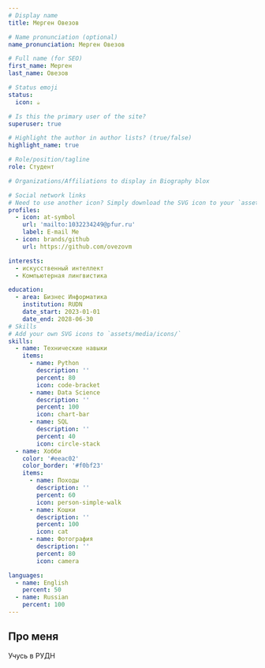 ```yaml
---
# Display name
title: Мерген Овезов

# Name pronunciation (optional)
name_pronunciation: Мерген Овезов

# Full name (for SEO)
first_name: Мерген
last_name: Овезов

# Status emoji
status:
  icon: ☕️

# Is this the primary user of the site?
superuser: true

# Highlight the author in author lists? (true/false)
highlight_name: true

# Role/position/tagline
role: Студент

# Organizations/Affiliations to display in Biography blox

# Social network links
# Need to use another icon? Simply download the SVG icon to your `assets/media/icons/` folder.
profiles:
  - icon: at-symbol
    url: 'mailto:1032234249@pfur.ru'
    label: E-mail Me
  - icon: brands/github
    url: https://github.com/ovezovm

interests:
  - искусственный интеллект
  - Компьютерная лингвистика

education:
  - area: Бизнес Информатика
    institution: RUDN
    date_start: 2023-01-01
    date_end: 2028-06-30
# Skills
# Add your own SVG icons to `assets/media/icons/`
skills:
  - name: Технические навыки
    items:
      - name: Python
        description: ''
        percent: 80
        icon: code-bracket
      - name: Data Science
        description: ''
        percent: 100
        icon: chart-bar
      - name: SQL
        description: ''
        percent: 40
        icon: circle-stack
  - name: Хобби
    color: '#eeac02'
    color_border: '#f0bf23'
    items:
      - name: Походы
        description: ''
        percent: 60
        icon: person-simple-walk
      - name: Кошки
        description: ''
        percent: 100
        icon: cat
      - name: Фотография
        description: ''
        percent: 80
        icon: camera

languages:
  - name: English
    percent: 50
  - name: Russian
    percent: 100
---
```


## Про меня

Учусь в РУДН

